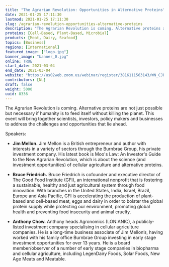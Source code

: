 ```yaml
---
title: "The Agrarian Revolution: Opportunities in Alternative Proteins"
date: 2021-01-25 17:11:30
lastmod: 2021-01-25 17:11:30
slug: /agrarian-revolution-opportunities-alternative-proteins
description: "The Agrarian Revolution is coming. Alternative proteins are not just possible but necessary if humanity is to feed itself without killing the planet. This event will bring together scientists, investors, policy makers and businesses to address the challenges and opportunities that lie ahead.Speakers:"
proteins: [Cell-Based, Plant-Based, Microbial]
products: [Meat, Dairy, Seafood]
topics: [Business]
regions: [International]
featured_image: ["logo.jpg"]
banner_image: "banner_0.jpg"
online: TRUE
start_date: 2021-03-04
end_date: 2021-03-04
website: "https://us02web.zoom.us/webinar/register/3816111563143/WN_CJPf658xQs64MMpNdxVIkw"
contributors: [NL]
draft: false
weight: 5000
uuid: 8336
---
```

<p>The Agrarian Revolution is coming. Alternative proteins are not just possible but necessary if humanity is to feed itself without killing the planet. This event will bring together scientists, investors, policy makers and businesses to address the challenges and opportunities that lie ahead.</p>
<p>Speakers:</p>
<ul>
<li>
<p><strong>Jim Mellon.</strong> Jim Mellon is a British entrepreneur and author with interests in a variety of sectors through the Burnbrae Group, his private investment company. His latest book is Moo's Law: An Investor's Guide to the New Agrarian Revolution, which is about the science (and investment opportunities) of cellular agriculture and alternative proteins.</p>
</li>
<li>
<p><strong>Bruce Friedrich.</strong> Bruce Friedrich is cofounder and executive director of The Good Food Institute (GFI), an international nonprofit that is fostering a sustainable, healthy and just agricultural system through food innovation. With branches in the United States, India, Israel, Brazil, Europe and Asia Pacific, GFI is accelerating the production of plant-based and cell-based meat, eggs and dairy in order to bolster the global protein supply while protecting our environment, promoting global health and preventing food insecurity and animal cruelty.</p>
</li>
<li>
<p><strong>Anthony Chow.</strong> Anthony heads Agronomics (LON:ANIC), a publicly-listed investment company specialising in cellular agriculture companies. He is a long-time business associate of Jim Mellon’s, having worked with his family office Burnbrae Group investing in early stage investment opportunities for over 13 years. He is a board member/observer of a number of early stage companies in biopharma and cellular agriculture, including LegenDairy Foods, Solar Foods, New Age Meats and Meatable.</p>
</li>
</ul>
